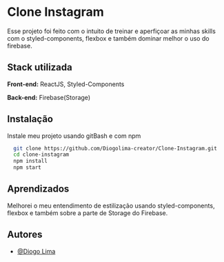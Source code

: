 
# Clone Instagram

Esse projeto foi feito com o intuito de treinar e aperfiçoar as minhas skills com o styled-components, flexbox e também dominar melhor o uso do firebase.
## Stack utilizada

**Front-end:** ReactJS, Styled-Components

**Back-end:** Firebase(Storage)


## Instalação

Instale meu projeto usando gitBash e com npm

```bash
  git clone https://github.com/Diogolima-creator/Clone-Instagram.git
  cd clone-instagram
  npm install
  npm start
```
    
## Aprendizados

Melhorei o meu entendimento de estilização usando styled-components, flexbox e também sobre a parte de Storage do Firebase.
## Autores

- [@Diogo Lima](https://github.com/Diogolima-creator)
